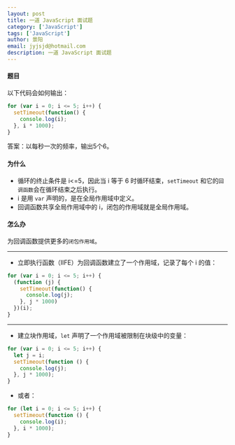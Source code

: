 ```yaml
---
layout: post
title: 一道 JavaScript 面试题
category: ['JavaScript']
tags: ['JavaScript']
author: 景阳
email: jyjsjd@hotmail.com
description: 一道 JavaScript 面试题
---
```


#### 题目
以下代码会如何输出：
```javascript
for (var i = 0; i <= 5; i++) {
  setTimeout(function() {
    console.log(i);
  }, i * 1000);
}
```

答案：以每秒一次的频率，输出5个6。

#### 为什么
* 循环的终止条件是 i<=5，因此当 i 等于 6 时循环结束，`setTimeout` 和它的`回调函数`会在循环结束之后执行。
* i 是用 `var` 声明的，是在全局作用域中定义。
* 回调函数共享全局作用域中的 i，闭包的作用域就是全局作用域。

#### 怎么办
为回调函数提供更多的`闭包作用域`。

----

* 立即执行函数（IIFE）为回调函数建立了一个作用域，记录了每个 i 的值：
```javascript
for (var i = 0; i <= 5; i++) {
  (function (j) {
    setTimeout(function() {
      console.log(j);
    }, j * 1000)
  })(i);
}
```

----

* 建立块作用域，`let` 声明了一个作用域被限制在块级中的变量：
```javascript
for (var i = 0; i <= 5; i++) {
  let j = i;
  setTimeout(function () {
    console.log(j);
  }, j * 1000);
}
```

* 或者：
```javascript
for (let i = 0; i <= 5; i++) {
  setTimeout(function () {
    console.log(i);
  }, i * 1000);
}
```
